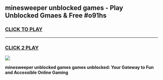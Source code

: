 
## minesweeper unblocked games - Play Unblocked Gmaes & Free #o91hs
<h3>
<a href="https://news.freeplayer.one?title=minesweeper_unblocked_games&ref=26F">CLICK TO PLAY</a></h3>
<hr>

<h3>
<a href="https://news.freeplayer.one?title=minesweeper_unblocked_games&ref=26F">CLICK 2 PLAY</a>
  
</h3>

<a href="https://news.freeplayer.one?title=minesweeper_unblocked_games&ref=26F/"><img src="https://clearcache.store/games.png"></a>


**minesweeper unblocked games games unblocked: Your Gateway to Fun and Accessible Online Gaming**

